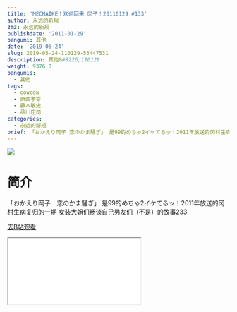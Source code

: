```yaml
---
title: 'MECHAIKE！欢迎回来 冈子！20110129 #133'
author: 永远的新规
zmz: 永远的新规
publishdate: '2011-01-29'
bangumi: 其他
date: '2019-06-24'
slug: 2019-05-24-110129-53447531
description: 其他&#8226;110129
weight: 9376.0
bangumis:
  - 其他
tags:
  - cowcow
  - 原西孝幸
  - 藤本敏史
  - 品川庄司
categories:
  - 永远的新规
brief: 「おかえり岡子 恋のかま騒ぎ」 是99的めちゃ2イケてるッ！2011年放送的冈村生病复归的一期 女装大姐们畅谈自己男友们（不是）的故事233
---
```

![](https://raw.githubusercontent.com/tcgriffith/owaraisite/master/static/tmpimg/43255979cfb0fcee16cd2bfd183a21638e0a815a.jpg.480.jpg)
# 简介  
「おかえり岡子　恋のかま騒ぎ」
是99的めちゃ2イケてるッ！2011年放送的冈村生病复归的一期
女装大姐们畅谈自己男友们（不是）的故事233  

[去B站观看](https://www.bilibili.com/video/av53447531/)
<div class ="resp-container"><iframe class="testiframe" src="//player.bilibili.com/player.html?aid=53447531"", scrolling="no", allowfullscreen="true" > </iframe></div> 

